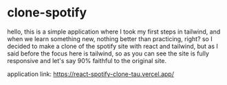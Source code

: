 # clone-spotify

hello, this is a simple application where I took my first steps in tailwind,
and when we learn something new, nothing better than practicing, right?
so I decided to make a clone of the spotify site with react and tailwind,
but as I said before the focus here is tailwind, so as you can see the site is
fully responsive and let's say 90% faithful to the original site.

application link: https://react-spotify-clone-tau.vercel.app/
